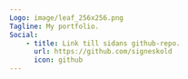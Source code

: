 ```yaml
---
Logo: image/leaf_256x256.png
Tagline: My portfolio.
Social:
    - title: Link till sidans github-repo.
      url: https://github.com/signeskold
      icon: github
---
```

